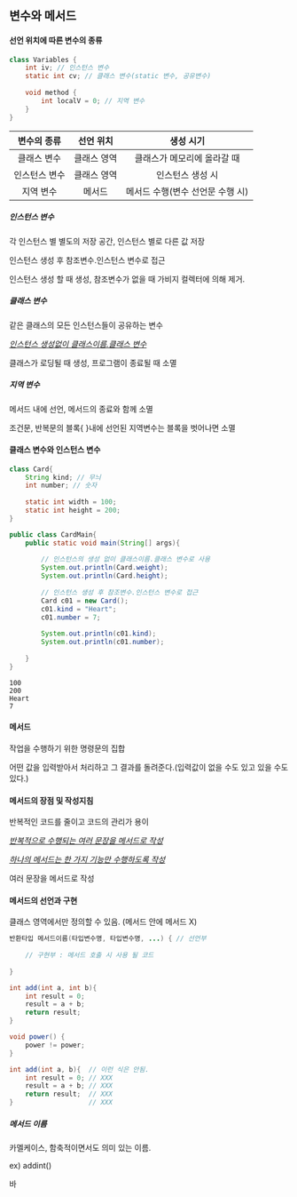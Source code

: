 ## 변수와 메서드

#### 선언 위치에 따른 변수의 종류

```java
class Variables {
    int iv; // 인스턴스 변수
    static int cv; // 클래스 변수(static 변수, 공유변수)
    
    void method {
        int localV = 0; // 지역 변수
    }
}
```

|  변수의 종류  |  선언 위치  |            생성 시기             |
| :-----------: | :---------: | :------------------------------: |
|  클래스 변수  | 클래스 영역 |   클래스가 메모리에 올라갈 때    |
| 인스턴스 변수 | 클래스 영역 |         인스턴스 생성 시         |
|   지역 변수   |   메서드    | 메서드 수행(변수 선언문 수행 시) |



##### 인스턴스 변수

각 인스턴스 별 별도의 저장 공간, 인스턴스 별로 다른 값 저장

인스턴스 생성 후 참조변수.인스턴스 변수로 접근

인스턴스 생성 할 때 생성, 참조변수가 없을 때 가비지 컬렉터에 의해 제거.

##### 클래스 변수

같은 클래스의 모든 인스턴스들이 공유하는 변수

<u>*인스턴스 생성없이 클래스이름.클래스 변수*</u>

클래스가 로딩될 때 생성, 프로그램이 종료될 때 소멸

##### 지역 변수

메서드 내에 선언, 메서드의 종료와 함께 소멸

조건문, 반복문의 블록{ }내에 선언된 지역변수는 블록을 벗어나면 소멸



#### 클래스 변수와 인스턴스 변수

```java
class Card{
    String kind; // 무늬
    int number; // 숫자
    
    static int width = 100;
    static int height = 200;
}

public class CardMain{
    public static void main(String[] args){
        
        // 인스턴스의 생성 없이 클래스이름.클래스 변수로 사용
        System.out.println(Card.weight);
        System.out.println(Card.height); 
        
        // 인스턴스 생성 후 참조변수.인스턴스 변수로 접근
        Card c01 = new Card();
        c01.kind = "Heart";
        c01.number = 7;
        
        System.out.println(c01.kind);
        System.out.println(c01.number);
        
    }
}
```

```
100
200
Heart
7
```



#### 메서드

작업을 수행하기 위한 명령문의 집합

어떤 값을 입력받아서 처리하고 그 결과를 돌려준다.(입력값이 없을 수도 있고 있을 수도 있다.)



#### 메서드의 장점 및 작성지침

반복적인 코드를 줄이고 코드의 관리가 용이

<u>*반복적으로 수행되는 여러 문장을 메서드로 작성*</u>

<u>*하나의 메서드는 한 가지 기능만 수행하도록 작성*</u>

여러 문장을 메서드로 작성



#### 메서드의 선언과 구현

클래스 영역에서만 정의할 수 있음. (메서드 안에 메서드 X)

```java
반환타입 메서드이름(타입변수명, 타입변수명, ...) { // 선언부
    
    // 구현부 : 메서드 호출 시 사용 될 코드
    
}
```

```java
int add(int a, int b){
    int result = 0;
    result = a + b;
    return result;
}

void power() {
    power != power;
}

int add(int a, b){  // 이런 식은 안됨.
    int result = 0; // XXX
    result = a + b; // XXX
    return result;  // XXX
}                   // XXX
```



##### 메서드 이름

카멜케이스, 함축적이면서도 의미 있는 이름.

ex) addint()



바

